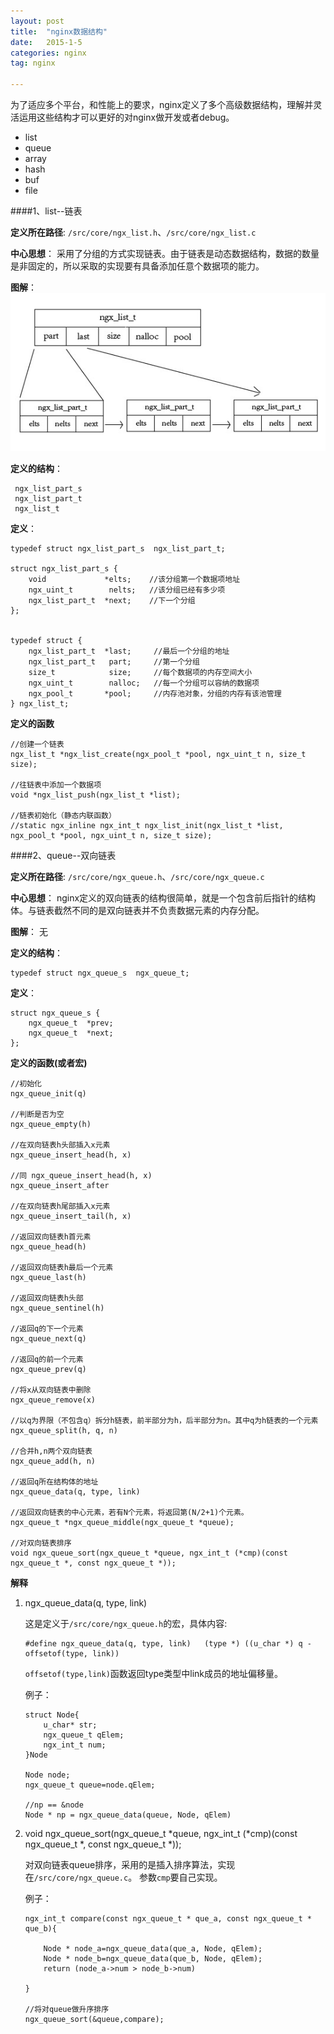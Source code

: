 ```yaml
---
layout: post
title:  "nginx数据结构"
date:   2015-1-5
categories: nginx
tag: nginx

---
```




为了适应多个平台，和性能上的要求，nginx定义了多个高级数据结构，理解并灵活运用这些结构才可以更好的对nginx做开发或者debug。

 * list
 * queue
 * array
 * hash
 * buf
 * file
 
####1、list--链表

**定义所在路径**:
`/src/core/ngx_list.h`、`/src/core/ngx_list.c`

**中心思想**：
采用了分组的方式实现链表。由于链表是动态数据结构，数据的数量是非固定的，所以采取的实现要有具备添加任意个数据项的能力。

**图解**：
![ngx_list_t](../assets/image/nginx-data-struct-list.png)

**定义的结构**：   

	 ngx_list_part_s
	 ngx_list_part_t
	 ngx_list_t

**定义**：

	typedef struct ngx_list_part_s  ngx_list_part_t;

	struct ngx_list_part_s {
    	void             *elts;    //该分组第一个数据项地址
    	ngx_uint_t        nelts;   //该分组已经有多少项
    	ngx_list_part_t  *next;    //下一个分组
	};


	typedef struct {
    	ngx_list_part_t  *last;     //最后一个分组的地址
    	ngx_list_part_t   part;     //第一个分组
    	size_t            size;     //每个数据项的内存空间大小
    	ngx_uint_t        nalloc;   //每一个分组可以容纳的数据项
    	ngx_pool_t       *pool;     //内存池对象，分组的内存有该池管理
	} ngx_list_t;


**定义的函数**
	
	//创建一个链表
	ngx_list_t *ngx_list_create(ngx_pool_t *pool, ngx_uint_t n, size_t size);
	
	//往链表中添加一个数据项
	void *ngx_list_push(ngx_list_t *list);
	
	//链表初始化（静态内联函数）
	//static ngx_inline ngx_int_t ngx_list_init(ngx_list_t *list, ngx_pool_t *pool, ngx_uint_t n, size_t size);
	
	
####2、queue--双向链表

**定义所在路径**:
`/src/core/ngx_queue.h`、`/src/core/ngx_queue.c`

**中心思想**：
nginx定义的双向链表的结构很简单，就是一个包含前后指针的结构体。与链表截然不同的是双向链表并不负责数据元素的内存分配。

**图解**：
无

**定义的结构**：
   
	typedef struct ngx_queue_s  ngx_queue_t;

**定义**：

	struct ngx_queue_s {
    	ngx_queue_t  *prev;
    	ngx_queue_t  *next;
	};


**定义的函数(或者宏)**
	
	//初始化
	ngx_queue_init(q) 
	
	//判断是否为空                                                    
	ngx_queue_empty(h)  
	 
	//在双向链表h头部插入x元素                                                  
	ngx_queue_insert_head(h, x)  
	 
	//同 ngx_queue_insert_head(h, x)                                          
	ngx_queue_insert_after  

    //在双向链表h尾部插入x元素
	ngx_queue_insert_tail(h, x) 
	      
	//返回双向链表h首元素                                    
	ngx_queue_head(h) 
	
	//返回双向链表h最后一个元素                                                    
	ngx_queue_last(h)
	
	//返回双向链表h头部                       
	ngx_queue_sentinel(h)  
	
	//返回q的下一个元素                                              
	ngx_queue_next(q)
	
	//返回q的前一个元素                                               
	ngx_queue_prev(q)
	
	//将x从双向链表中删除                                                     
	ngx_queue_remove(x)
	
	//以q为界限（不包含q）拆分h链表，前半部分为h，后半部分为n。其中q为h链表的一个元素                                                
	ngx_queue_split(h, q, n)
	
	//合并h,n两个双向链表                                              
	ngx_queue_add(h, n)
	
	//返回q所在结构体的地址                                                   
	ngx_queue_data(q, type, link)                                         
	
	//返回双向链表的中心元素，若有N个元素，将返回第(N/2+1)个元素。
	ngx_queue_t *ngx_queue_middle(ngx_queue_t *queue);
	
	//对双向链表排序
	void ngx_queue_sort(ngx_queue_t *queue, ngx_int_t (*cmp)(const ngx_queue_t *, const ngx_queue_t *));
	
	
**解释**

1.  ngx_queue_data(q, type, link) 
	
	这是定义于`/src/core/ngx_queue.h`的宏，具体内容:
	 
	 	#define ngx_queue_data(q, type, link)   (type *) ((u_char *) q - offsetof(type, link))  
	 
	`offsetof(type,link)`函数返回type类型中link成员的地址偏移量。
	
	例子：
	
		struct Node{
			u_char* str;
			ngx_queue_t qElem;
			ngx_int_t num;
		}Node
		
		Node node;
		ngx_queue_t queue=node.qElem;
		
		//np == &node
		Node * np = ngx_queue_data(queue, Node, qElem)
	                                     
                                                
2.  void ngx_queue_sort(ngx_queue_t *queue, ngx_int_t (*cmp)(const ngx_queue_t *, const ngx_queue_t *));
   
    对双向链表queue排序，采用的是插入排序算法，实现在`/src/core/ngx_queue.c`。
    参数`cmp`要自己实现。
   
    例子：
   		
   		ngx_int_t compare(const ngx_queue_t * que_a, const ngx_queue_t * que_b){
   			
   			Node * node_a=ngx_queue_data(que_a, Node, qElem);
   			Node * node_b=ngx_queue_data(que_b, Node, qElem);
   			return (node_a->num > node_b->num)
   			
   		}
   		
   		//将对queue做升序排序
   		ngx_queue_sort(&queue,compare);
	

